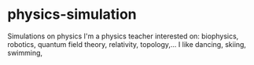 # physics-simulation
Simulations on physics
I'm a physics teacher interested on: biophysics, robotics, quantum field theory, relativity, topology,...
I like dancing, skiing, swimming, 
